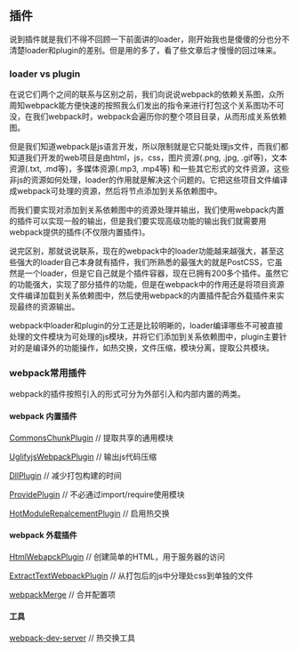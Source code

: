 ## 插件

说到插件就是我们不得不回顾一下前面讲的loader，刚开始我也是傻傻的分也分不清楚loader和plugin的差别。但是用的多了，看了些文章后才慢慢的回过味来。

### loader vs plugin

在说它们两个之间的联系与区别之前，我们向说说webpack的依赖关系图，众所周知webpack能方便快速的按照我么们发出的指令来进行打包这个关系图功不可没，在我们webpack时，webpack会遍历你的整个项目目录，从而形成关系依赖图。

但是我们知道webpack是js语言开发，所以限制就是它只能处理js文件，而我们都知道我们开发的web项目是由html，js，css，图片资源(.png, .jpg, .gif等)，文本资源(.txt, .md等)，多媒体资源(.mp3, .mp4等) 和一些其它形式的文件资源，这些非js的资源如何处理，loader的作用就是解决这个问题的。它把这些项目文件编译成webpack可处理的资源，然后将节点添加到关系依赖图中。

而我们要实现对添加到关系依赖图中的资源处理并输出，我们使用webpack内置的插件可以实现一般的输出，但是我们要实现高级功能的输出我们就需要用webpack提供的插件(不仅限内置插件)。

说完区别，那就说说联系，现在的webpack中的loader功能越来越强大，甚至这些强大的loader自己本身就有插件，我们所熟悉的最强大的就是PostCSS，它虽然是一个loader，但是它自己就是个插件容器，现在已拥有200多个插件。虽然它的功能强大，实现了部分插件的功能，但是在webpack中的作用还是将项目资源文件编译加载到关系依赖图中，然后使用webpack的内置插件配合外载插件来实现最终的资源输出。

webpack中loader和plugin的分工还是比较明晰的，loader编译哪些不可被直接处理的文件模块为可处理的js模块，并将它们添加到关系依赖图中，plugin主要针对的是编译外的功能操作，如热交换，文件压缩，模块分离，提取公共模块。

### webpack常用插件

webpack的插件按照引入的形式可分为外部引入和内部内置的两类。

#### webpack 内置插件

[CommonsChunkPlugin](https://github.com/lvzhenbang/webpack-learning/tree/master/doc/first/commonschunkplugin.md) // 提取共享的通用模块

[UglifyjsWebpackPlugin](https://github.com/lvzhenbang/webpack-learning/tree/master/doc/first/uglifyjsplugin.md) // 输出js代码压缩

[DllPlugin](https://github.com/lvzhenbang/webpack-learning/tree/master/doc/first/dllplugin&dllreferenceplugin.md) // 减少打包构建的时间

[ProvidePlugin](https://github.com/lvzhenbang/webpack-learning/tree/master/doc/first/provideplugin.md) // 不必通过import/require使用模块

[HotModuleRepalcementPlugin](https://github.com/lvzhenbang/webpack-learning/tree/master/doc/first/hmrplugin.md) // 启用热交换


#### webpack 外载插件

[HtmlWebapckPlugin](https://github.com/lvzhenbang/webpack-learning/tree/master/doc/first/htmlwebpackplugin.md) // 创建简单的HTML，用于服务器的访问

[ExtractTextWebpackPlugin](https://github.com/lvzhenbang/webpack-learning/tree/master/doc/first/postcss.md) // 从打包后的js中分理处css到单独的文件

[webpackMerge](https://github.com/lvzhenbang/webpack-learning/tree/master/doc/first/webpack-merge.md) // 合并配置项


#### 工具

[webpack-dev-server](https://github.com/lvzhenbang/webpack-learning/tree/master/doc/first/hmrplugin.md) // 热交换工具